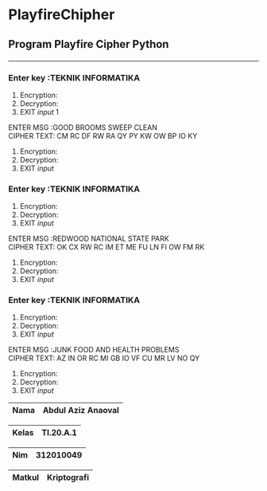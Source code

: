 # PlayfireChipher 
## Program Playfire Cipher Python<hr>

### Enter key :TEKNIK INFORMATIKA

 1. Encryption:
 2. Decryption:
 3. EXIT <i>input</i> 1

ENTER MSG :GOOD BROOMS SWEEP CLEAN<br>
CIPHER TEXT: CM RC DF RW RA QY PY KW OW BP IO KY<br>

 1. Encryption:
 2. Decryption:
 3. EXIT <i>input</i> 
### Enter key :TEKNIK INFORMATIKA

 1. Encryption:
 2. Decryption:
 3. EXIT <i>input</i> 

ENTER MSG :REDWOOD NATIONAL STATE PARK<br>
CIPHER TEXT: OK CX RW RC IM ET ME FU LN FI OW FM RK <br>

 1. Encryption:
 2. Decryption:
 3. EXIT <i>input</i> 

### Enter key :TEKNIK INFORMATIKA

 1. Encryption:
 2. Decryption:
 3. EXIT <i>input</i> 

ENTER MSG :JUNK FOOD AND HEALTH PROBLEMS <BR>
CIPHER TEXT: AZ IN OR RC MI GB IO VF CU MR LV NO QY <br>

 1. Encryption:
 2. Decryption:
 3. EXIT <i>input</i> 


|Nama | Abdul Aziz Anaoval|
|---|-----|

|Kelas | TI.20.A.1|
|----|----|

|Nim | 312010049|
|----|----|

|Matkul | Kriptografi
|----|----|